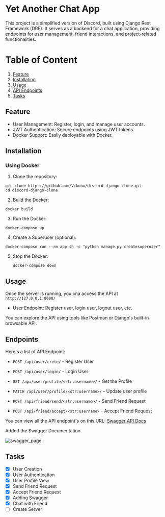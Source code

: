 # Yet Another Chat App
This project is a simplified version of Discord, built using Django Rest Framework (DRF). It serves as a backend for a chat application, providing endpoints for user management, friend interactions, and project-related functionalities.

# Table of Content
1. [Feature](#feature)
2. [Installation](#installation)
3. [Usage](#usage)
4. [API Endpoints](#endpoints)
5. [Tasks](#tasks)

## Feature
- User Management: Register, login, and manage user accounts.
- JWT Authentication: Secure endpoints using JWT tokens.
- Docker Support: Easily deployable with Docker.

## Installation
### Using Docker
1. Clone the repository:
  ```
  git clone https://github.com/Vikuuu/discord-django-clone.git
  cd discord-django-clone
  ```
2. Build the Docker:
  ```
  docker build
  ```
3. Run the Docker:
  ```
  docker-compose up
  ```
4. Create a Superuser (optional):
  ```
  docker-compose run --rm app sh -c "python manage.py createsuperuser"
  ```
5. Stop the Docker:
   ```
   docker-compose down
   ```

## Usage
Once the server is running, you cna access the API at `http://127.0.0.1:8000/`

- User Endpoint: Register user, login user, logout user, etc.

You can explore the API using tools like Postman or Django's built-in browsable API.


## Endpoints

Here's a list of API Endpoint:
- `POST /api/user/crete/` - Register User
- `POST /api/user/login/` - Login User

- `GET /api/user/profile/<str:username>/` - Get the Profile
- `PATCH /api/user/profile/<str:username>/` - Update user profile

- `POST /api/friend/send/<str:username>/` - Send Friend Request
- `POST /api/friend/accept/<str:username>` - Accept Friend Request

You can view all the API endpoint's on this URL: [Swagger API Docs](http://ec2-35-170-186-134.compute-1.amazonaws.com/api/docs/)

Added the Swagger Documentation.

![swagger_page](https://github.com/user-attachments/assets/7e482e98-0fc4-406d-8ca7-5d31fdfd9c8d)



## Tasks
- [x] User Creation
- [x] User Authentication
- [x] User Profile View
- [x] Send Friend Request
- [x] Accept Friend Request
- [x] Adding Swagger
- [x] Chat with Friend
- [ ] Create Server
